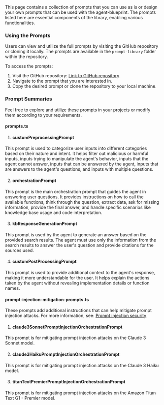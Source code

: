 This page contains a collection of prompts that you can use as is or design your own prompts that can be used with the agent-blueprint. The prompts listed here are essential components of the library, enabling various functionalities.

<h3>Using the Prompts</h3>

Users can view and utilize the full prompts by visiting the GitHub repository or cloning it locally. The prompts are available in the `prompt-library` folder within the repository.

To access the prompts:

1. Visit the GitHub repository: <a href="https://github.com/aws-samples/amazon-bedrock-samples/tree/main/agents-for-bedrock/agent-blueprint-templates/lib/prompt_library" target="_blank">Link to GitHub repository</a>
2. Navigate to the prompt that you are interested in.
3. Copy the desired prompt or clone the repository to your local machine.

<h3>Prompt Summaries</h3>
Feel free to explore and utilize these prompts in your projects or modify them according to your requirements.

<h4> prompts.ts </h4>

1. <h4>customPreprocessingPrompt</h4>
This prompt is used to categorize user inputs into different categories based on their nature and intent. It helps filter out malicious or harmful inputs, inputs trying to manipulate the agent's behavior, inputs that the agent cannot answer, inputs that can be answered by the agent, inputs that are answers to the agent's questions, and inputs with multiple questions.

2. <h4>orchestrationPrompt</h4>
This prompt is the main orchestration prompt that guides the agent in answering user questions. It provides instructions on how to call the available functions, think through the question, extract data, ask for missing information, provide the final answer, and handle specific scenarios like knowledge base usage and code interpretation.

3. <h4>kbResponseGenerationPrompt</h4>
This prompt is used by the agent to generate an answer based on the provided search results. The agent must use only the information from the search results to answer the user's question and provide citations for the sources used.

4. <h4>customPostProcessingPrompt</h4>
This prompt is used to provide additional context to the agent's response, making it more understandable for the user. It helps explain the actions taken by the agent without revealing implementation details or function names.

<h4> prompt-injection-mitigation-prompts.ts </h4>

These prompts add additional instructions that can help mitigate prompt injection attacks. For more information, see: <a href="https://docs.aws.amazon.com/bedrock/latest/userguide/prompt-injection.html" target="_blank">Prompt injection security</a>

1. <h4>claude3SonnetPromptInjectionOrchestrationPrompt</h4>
This prompt is for mitigating prompt injection attacks on the Claude 3 Sonnet model.

2. <h4>claude3HaikuPromptInjectionOrchestrationPrompt</h4>
This prompt is for mitigating prompt injection attacks on the Claude 3 Haiku model.

3. <h4>titanTextPremierPromptInjectionOrchestrationPrompt</h4>
This prompt is for mitigating prompt injection attacks on the Amazon Titan Text G1 - Premier model.
